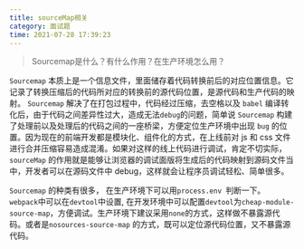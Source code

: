 ```yaml
---
title: sourceMap相关
category: 面试题
time: 2021-07-28 17:39:23
---
```


> Sourcemap是什么？有什么作用？在生产环境怎么用？

`Sourcemap` 本质上是一个信息文件，里面储存着代码转换前后的对应位置信息。它记录了转换压缩后的代码所对应的转换前的源代码位置，是源代码和生产代码的映射。 `Sourcemap` 解决了在打包过程中，代码经过压缩，去空格以及 `babel` 编译转化后，由于代码之间差异性过大，造成无法`debug`的问题，简单说 `Sourcemap` 构建了处理前以及处理后的代码之间的一座桥梁，方便定位生产环境中出现 `bug` 的位置。因为现在的前端开发都是模块化、组件化的方式，在上线前对 js 和 css 文件进行合并压缩容易造成混淆。如果对这样的线上代码进行调试，肯定不切实际，`sourceMap` 的作用就是能够让浏览器的调试面版将生成后的代码映射到源码文件当中，开发者可以在源码文件中 debug，这样就会让程序员调试轻松、简单很多。

`Sourcemap` 的种类有很多， 在生产环境下可以用`process.env `判断一下。  `webpack`中可以在`devtool`中设置, 在开发环境中可以配置`devtool`为`cheap-module-source-map`，方便调试。生产环境下建议采用`none`的方式，这样做不暴露源代码。或者是`nosources-source-map` 的方式，既可以定位源代码位置，又不暴露源代码。

